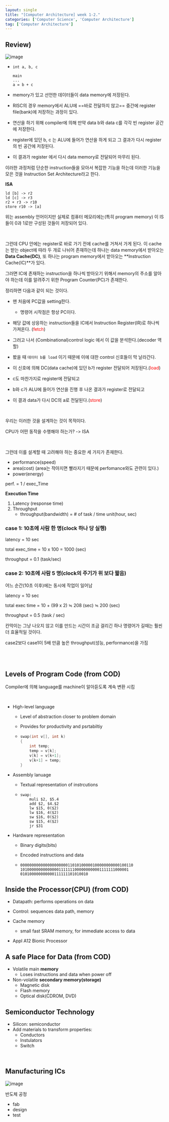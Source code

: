 ```yaml
---
layout: single
title: "[Computer Architecture] week 1-2."
categories: ['Computer Science', 'Computer Architecture']
tag: ['Computer Architecture']
---
```




## Review)

![image](https://user-images.githubusercontent.com/79521972/157591408-f57299f3-b57e-459f-b18c-eb17239509b9.png)

- ```
  int a, b, c
  ```

  ```
  main
  ...
  a = b + c
  ```

- memory가 있고 선언한 데이터들이 data memory에 저장된다.

- RISC의 경우 memory에서 ALU에 ==바로 전달하지 않고== 중간에 register file(bank)에 저장하는 과정이 있다.
- 연산을 하기 위해 compiler에 의해 만약 data b와 data c를 각각 빈 register 공간에 저장한다.
- register에 있던 b, c 는 ALU에 들어가 연산을 하게 되고 그 결과가 다시 register 의 빈 공간에 저장된다.
- 이 결과가 register 에서 다시 data memory로 전달되어 마무리 된다.

이러한 과정처럼 단순한 instruction들을 모아서 복잡한 기능을 하는데 이러한 기능을 모은 것을 Instruction Set Architecture라고 한다.

**ISA**

```assembly
ld [b] -> r2
ld [c] -> r3
r2 + r3 -> r10
store r10 -> [a]
```

위는 assembly 언어이지만 실제로 컴퓨터 메모리에는(특히 program memory) 이 IS들이 0과 1로만 구성된 것들이 저장되어 있다.

<br>

그런데 CPU 안에는 register로 바로 가기 전에 cache를 거쳐서 가게 된다. 이 cache는 받는 object에 따라 두 개로 나뉘어 존재하는데 하나는 data memory에서 받아오는 **Data Cache(DC)**, 또 하나는 program memory에서 받아오는 **Instruction Cache(IC)**가 있다.

그러면 IC에 존재하는 instruction을 하나씩 받아오기 위해서 memory의 주소를 알아야 하는데 이를 알려주기 위한 Program Counter(PC)가 존재한다.

정리하면 다음과 같이 되는 것이다.

- 맨 처음에 PC값을 setting한다.
  - 명령어 시작점은 항상 PC이다.

- 해당 값에 상응하는 instruction들을 IC에서 Instruction Register(IR)로 하나씩 가져온다. (<span style="color:red">fetch</span>)
- 그러고 나서 (Combinational)control logic 에서 이 값을 분석한다.(decoder 역할)
- 봤을 때 `데이터 b를 load` 이기 때문에 이에 대한 control 신호들이 막 날라간다. 
- 이 신호에 의해 DC(data cache)에 있던 b가 register 전달되어 저장된다.(<span style="color:red">load</span>)
- c도 마찬가지로 register에 전달되고
- b와 c가 ALU에 들어가 연산을 진행 후 나온 결과가 register로 전달되고
- 이 결과 data가 다시 DC의 a로 전달된다.(<span style="color:red">store</span>)

<br>

우리는 이러한 것을 설계하는 것이 목적이다.

CPU가 어떤 동작을 수행해야 하는가? -> ISA

<br>

그런데 이를 설계할 때 고려해야 하는 중요한 세 가지가 존재한다.

- performance(speed)
- area(cost) (area는 작아지면 빨라지기 때문에 perfomance와도 관련이 있다.)
- power(energy)



perf. = 1 / exec_Time



**Execution Time**

1) Latency (response time)
2) Throughput
   - throughput(bandwidth) = # of task / time unit(hour, sec)





### case 1: 10초에 사람 한 명(clock 하나 당 실행)

latency = 10 sec

total exec_time = 10 x 100 = 1000 (sec)

throughput = 0.1 (task/sec)



### case 2: 10초에 사람 5 명(clock의 주기가 위 보다 짧음)

어느 순간(10초 이후)에는 동시에 작업이 일어남

latency = 10 sec

total exec time = 10 + (99 x 2) ≒ 208 (sec) ≒ 200 (sec)

throughput = 0.5 (task / sec)



칸막이는 그냥 나오지 않고 이를 만드는 시간이 조금 걸리긴 하나 명령어가 길때는 훨씬 더 효율적일 것이다.

case2보다 case1이 5배 만큼 높은 throughput(성능, performance)을 가짐 



<br>







<br>

## Levels of Program Code (from COD)

Compiler에 의해 language를 machine이 알아듣도록 계속 변환 시킴

<br>

- High-level language

  - Level of abstraction closer to problem domain

  - Provides for productivity and psrtabiltiy

  - ```c
    swap(int v[], int k)
    {
        int temp;
        temp = v[k];
        v[k] = v[k+1];
        v[k+1] = temp;
    }
    ```

- Assembly lanuage

  - Textual representation of instrcutions

  - ```assembly
    swap:
    	muli $2, $5.4
    	add $2, $4.$2
    	lw $15, 0($2)
    	lw $16, 4($2)
    	sw $16, 0($2)
    	sw $15, 4($2)
    	jr $31
    ```

- Hardware representation

  - Binary digits(bits)

  - Encoded instructions and data

  - ```
    00000000000000000000011010100000100000000000100110
    101000000000000001111111000000000001111111000001
    010100000000000111111101010010
    ```

    

## Inside the Processor(CPU) (from COD)

- Datapath: performs operations on data
- Control: sequences data path, memory
- Cache memory
  - small fast SRAM memory, for immediate access to data



- Appl A12 Bionic Processor



## A safe Place for Data (from COD)

- Volatile main **memory**
  - Loses instructions and data when power off
- Non-volatile **secondary memory(storage)**
  - Magnetic disk
  - Flash memory
  - Optical disk(CDROM, DVD)



## Semiconductor Technology

- Silicon: semiconductor
- Add materials to transform properties:
  - Conductors 
  - Instulators
  - Switch



<br>

## Manufacturing ICs

![image](https://user-images.githubusercontent.com/79521972/157595430-1c2f2c1a-03b2-488d-b029-2f55f1f6efc5.png)

반도체 공정

- fab
- design
- test



